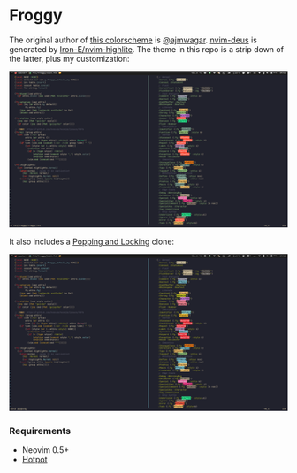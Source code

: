 # Froggy

The original author of [this colorscheme](https://github.com/ajmwagar/vim-deus) is [@ajmwagar](https://github.com/ajmwagar).
[nvim-deus](https://github.com/theniceboy/nvim-deus) is generated by [Iron-E/nvim-highlite](https://github.com/Iron-E/nvim-highlite).
The theme in this repo is a strip down of the latter, plus my customization:

![Froggy](froggy.png)

It also includes a [Popping and Locking](https://marketplace.visualstudio.com/items?itemName=hedinne.popping-and-locking-vscode) clone:

![Popping](popping.png)

### Requirements

- Neovim 0.5+
- [Hotpot](https://github.com/rktjmp/hotpot.nvim)
